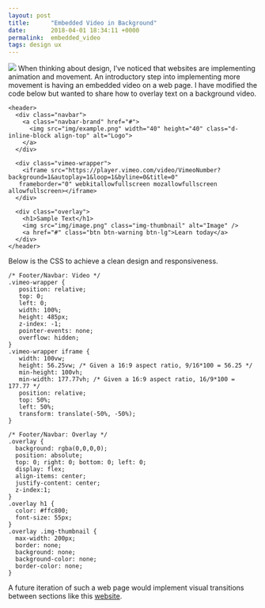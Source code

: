 ```yaml
---
layout: post
title:      "Embedded Video in Background"
date:       2018-04-01 18:34:11 +0000
permalink:  embedded_video
tags: design ux
---
```

![](https://premium.wpmudev.org/wp-content/uploads/2011/03/oembed-thumb-1470x940.png)
When thinking about design, I’ve noticed that websites are implementing animation and movement. An introductory step into implementing more movement is having an embedded video on a web page. I have modified the code below but wanted to share how to overlay text on a background video.

```
<header>
  <div class="navbar">
    <a class="navbar-brand" href="#">
      <img src="img/example.png" width="40" height="40" class="d-inline-block align-top" alt="Logo">
    </a>
  </div>

  <div class="vimeo-wrapper">
    <iframe src="https://player.vimeo.com/video/VimeoNumber?background=1&autoplay=1&loop=1&byline=0&title=0"
   frameborder="0" webkitallowfullscreen mozallowfullscreen allowfullscreen></iframe>
  </div>

  <div class="overlay">
    <h1>Sample Text</h1>
    <img src="img/image.png" class="img-thumbnail" alt="Image" />
    <a href="#" class="btn btn-warning btn-lg">Learn today</a>
  </div>
</header>
```

Below is the CSS to achieve a clean design and responsiveness.
```
/* Footer/Navbar: Video */
.vimeo-wrapper {
   position: relative;
   top: 0;
   left: 0;
   width: 100%;
   height: 485px;
   z-index: -1;
   pointer-events: none;
   overflow: hidden;
}
.vimeo-wrapper iframe {
   width: 100vw;
   height: 56.25vw; /* Given a 16:9 aspect ratio, 9/16*100 = 56.25 */
   min-height: 100vh;
   min-width: 177.77vh; /* Given a 16:9 aspect ratio, 16/9*100 = 177.77 */
   position: relative;
   top: 50%;
   left: 50%;
   transform: translate(-50%, -50%);
}

/* Footer/Navbar: Overlay */
.overlay {
  background: rgba(0,0,0,0);
  position: absolute;
  top: 0; right: 0; bottom: 0; left: 0;
  display: flex;
  align-items: center;
  justify-content: center;
  z-index:1;
}
.overlay h1 {
  color: #ffc800;
  font-size: 55px;
}
.overlay .img-thumbnail {
  max-width: 200px;
  border: none;
  background: none;
  background-color: none;
  border-color: none;
}
```

A future iteration of such a web page would implement visual transitions between sections like this [website](http://taotajima.jp/).
